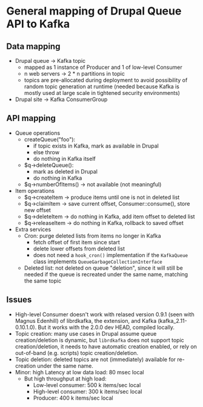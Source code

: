 # General mapping of Drupal Queue API to Kafka
## Data mapping

* Drupal queue → Kafka topic
  * mapped as 1 instance of Producer and 1 of low-level Consumer
  * n web servers → 2 * n partitions in topic
  * topics are pre-allocated during deployment to avoid possibility of 
    random topic generation at runtime (needed because Kafka is mostly used at
    large scale in tightened security environments)
* Drupal site → Kafka ConsumerGroup
 
 
## API mapping

* Queue operations
  * createQueue("foo"):
    * if topic exists in Kafka, mark as available in Drupal
    * else throw
    * do nothing in Kafka itself
  * $q->deleteQueue():
    * mark as deleted in Drupal
    * do nothing in Kafka
  * $q->numberOfItems() → not available (not meaningful)
* Item operations
  * $q->createItem → produce items until one is not in deleted list
  * $q->claimItem → save current offset, Consumer::consume(), store new offset
  * $q->deleteItem → do nothing in Kafka, add item offset to deleted list  
  * $q->releaseItem → do nothing in Kafka, rollback to saved offset
* Extra services
  * Cron: purge deleted lists from items no longer in Kafka
    * fetch offset of first item since start
    * delete lower offsets from deleted list
    * does not need a `hook_cron()` implementation if the `KafkaQueue` class
      implements `QueueGarbageCollectionInterface`
  * Deleted list: not deleted on queue "deletion", since it will still be needed
    if the queue is recreated under the same name, matching the same topic


## Issues

* High-level Consumer doesn't work with relased version 0.9.1 (seen with Magnus 
  Edenhill) of librdkafka, the extension, and Kafka (kafka_2.11-0.10.1.0). But
  it works with the 2.0.0 dev HEAD, compiled locally.
* Topic creation: many use cases in Drupal assume queue creation/deletion is 
  dynamic, but `librdkafka` does not support topic creation/deletion, it needs 
  to have automatic creation enabled, or rely on out-of-band (e.g. scripts) 
  topic creation/deletion.
* Topic deletion: deleted topics are not (immediately) available for re-creation 
  under the same name.
* Minor: high Latency at low data load: 80 msec local
  * But high throughput at high load: 
    * Low-level consumer: 500 k items/sec local
    * High-level consumer: 300 k items/sec local
    * Producer: 400 k items/sec local

